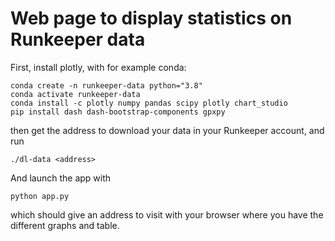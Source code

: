 # Web page to display statistics on Runkeeper data

First, install plotly, with for example conda:

    conda create -n runkeeper-data python="3.8"
    conda activate runkeeper-data
    conda install -c plotly numpy pandas scipy plotly chart_studio
    pip install dash dash-bootstrap-components gpxpy

then get the address to download your data in your Runkeeper account, and run

    ./dl-data <address>

And launch the app with

    python app.py

which should give an address to visit with your browser where you have the different graphs and table.
